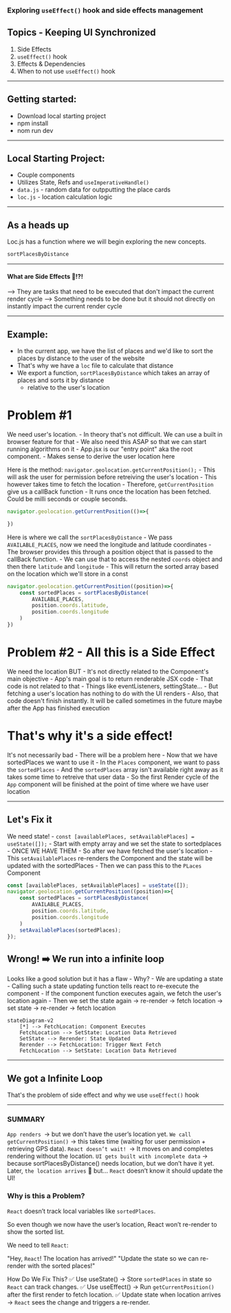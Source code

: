 ### Exploring `useEffect()` hook and side effects management 

## Topics - Keeping UI Synchronized
1. Side Effects 
2. `useEffect()` hook
3. Effects & Dependencies 
4. When to not use `useEffect()` hook

---

## Getting started: 
- Download local starting project 
- npm install 
- nom run dev 

---

## Local Starting Project: 
- Couple components 
- Utilizes State, Refs and `useImperativeHandle()`
- `data.js` - random data for outpputting the place cards 
- `loc.js` - location calculation logic

---

## As a heads up
Loc.js has a function where we will begin exploring the new concepts. 
```js
sortPlacesByDistance
```
--- 

#### What are Side Effects 🤔!?!
--> They are tasks that need to be executed that don't impact the current render cycle 
--> Something needs to be done but it should not directly on instantly impact the current render cycle

---

## Example: 
- In the current app, we have the list of places and we'd like to sort the places by distance to the user of the website 
- That's why we have a `loc` file to calculate that distance 
- We export a function, `sortPlacesByDistance` which takes an array of places and sorts it by distance
    - relative to the user's location 

# Problem #1
We need user's location. 
    - In theory that's not difficult. We can use a built in browser feature for that 
    - We also need this ASAP so that we can start running algorithms on it 
    - App.jsx is our "entry point" aka the root component. 
    - Makes sense to derive the user location here 

Here is the method: `navigator.geolocation.getCurrentPosition();`
    - This will ask the user for permission before retreiving the user's location 
    - This however takes time to fetch the location 
    - Therefore, `getCurrentPosition` give us a callBack function 
    - It runs once the location has been fetched. Could be milli seconds or couple seconds. 

```jsx
navigator.geolocation.getCurrentPosition(()=>{

})
```

Here is where we call the `sortPlacesByDistance`
    - We pass `AVAILABLE_PLACES`, now we need the longitude and latitude coordinates
    - The browser provides this through a position object that is passed to the callBack function.
    - We can use that to access the nested `coords` object and then there `latitude` and `longitude`
    - This will return the sorted array based on the location which we'll store in a const

```jsx
navigator.geolocation.getCurrentPosition((position)=>{
    const sortedPlaces = sortPlacesByDistance(
        AVAILABLE_PLACES,
        position.coords.latitude, 
        position.coords.longitude
    )
})
```
# Problem #2 - All this is a Side Effect 
We need the location BUT 
    - It's not directly related to the Component's main objective 
    - App's main goal is to return renderable JSX code 
    - That code is not related to that 
    - Things like eventListeners, settingState...
        - But fetching a user's location has nothing to do with the UI renders 
        - Also, that code doesn't finish instantly. It will be called sometimes in the future maybe after the App has finished execution 

# That's why it's a side effect!
It's not necessarily bad 
    - There will be a problem here 
    - Now that we have sortedPlaces we want to use it 
    - In the `Places` component, we want to pass the `sortedPlaces` 
    - And the `sortedPlaces` array isn't available right away as it takes some time to retreive that user data 
    - So the first Render cycle of the `App` component will be finished at the point of time where we have user location

---

## Let's Fix it
We need state!
    - `const [availablePlaces, setAvailablePlaces] = useState([]);`
    - Start with empty array and we set the state to sortedplaces 
        - ONCE WE HAVE THEM 
    - So after we have fetched the user's location 
    - This `setAvailablePlaces` re-renders the Component and the state will be updated with the sortedPlaces 
    - Then we can pass this to the `PLaces` Component 

```jsx
const [availablePlaces, setAvailablePlaces] = useState([]);
navigator.geolocation.getCurrentPosition((position)=>{
    const sortedPlaces = sortPlacesByDistance(
        AVAILABLE_PLACES,
        position.coords.latitude, 
        position.coords.longitude
    )
    setAvailablePlaces(sortedPlaces);
});
```
 ## Wrong! ➡️ We run into a infinite loop 
Looks like a good solution but it has a flaw 
    - Why? 
    - We are updating a state 
    - Calling such a state updating function tells react to re-execute the component 
    - If the component function executes again, we fetch the user's location again 
    - Then we set the state again
    -> re-render -> fetch location -> set state -> re-render -> fetch location

```mermaid
stateDiagram-v2
    [*] --> FetchLocation: Component Executes
    FetchLocation --> SetState: Location Data Retrieved
    SetState --> Rerender: State Updated
    Rerender --> FetchLocation: Trigger Next Fetch
    FetchLocation --> SetState: Location Data Retrieved
```


---

## We got a Infinite Loop 
That's the problem of side effect and why we use `useEffect()` hook

---

### SUMMARY

`App renders `→ but we don’t have the user’s location yet.
`We call getCurrentPosition()` → this takes time (waiting for user permission + retrieving GPS data).
`React doesn’t wait! `→ It moves on and completes rendering without the location.
`UI gets built with incomplete data` → because sortPlacesByDistance() needs location, but we don’t have it yet.
Later, `the location arrives` 🎉 but… `React` doesn’t know it should update the UI!

### Why is this a Problem?
`React` doesn’t track local variables like `sortedPlaces`.

So even though we now have the user’s location, React won’t re-render to show the sorted list.

We need to tell `React`:

"Hey, `React`! The location has arrived!"
"Update the state so we can re-render with the sorted places!"

How Do We Fix This?
✅ Use useState() → Store `sortedPlaces` in state so `React` can track changes.
✅ Use useEffect() → Run `getCurrentPosition()` after the first render to fetch location.
✅ Update state when location arrives → `React` sees the change and triggers a re-render.
    
